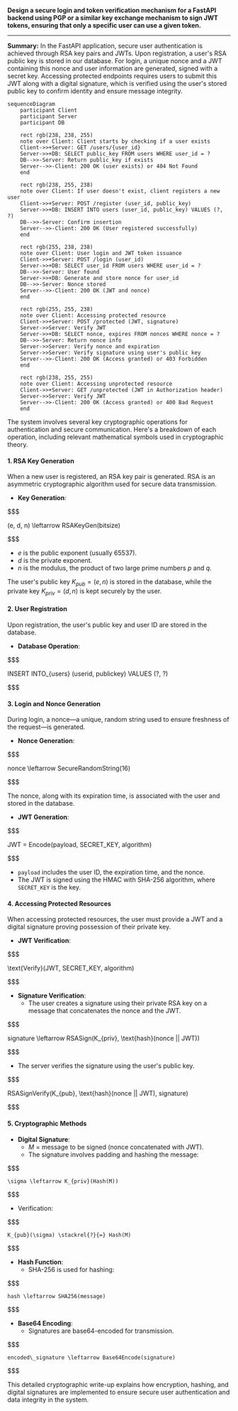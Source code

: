 **Design a secure login and token verification mechanism for a FastAPI backend using PGP or a similar key exchange mechanism to sign JWT tokens, ensuring that only a specific user can use a given token.**

___

**Summary:** In the FastAPI application, secure user authentication is achieved through RSA key pairs and JWTs. Upon registration, a user's RSA public key is stored in our database. For login, a unique nonce and a JWT containing this nonce and user information are generated, signed with a secret key. Accessing protected endpoints requires users to submit this JWT along with a digital signature, which is verified using the user's stored public key to confirm identity and ensure message integrity.

```mermaid
sequenceDiagram
    participant Client
    participant Server
    participant DB

    rect rgb(238, 238, 255)
    note over Client: Client starts by checking if a user exists
    Client->>+Server: GET /users/{user_id}
    Server->>+DB: SELECT public_key FROM users WHERE user_id = ?
    DB-->>-Server: Return public_key if exists
    Server-->>-Client: 200 OK (user exists) or 404 Not Found
    end

    rect rgb(238, 255, 238)
    note over Client: If user doesn't exist, client registers a new user
    Client->>+Server: POST /register (user_id, public_key)
    Server->>+DB: INSERT INTO users (user_id, public_key) VALUES (?, ?)
    DB-->>-Server: Confirm insertion
    Server-->>-Client: 200 OK (User registered successfully)
    end

    rect rgb(255, 238, 238)
    note over Client: User login and JWT token issuance
    Client->>+Server: POST /login (user_id)
    Server->>+DB: SELECT user_id FROM users WHERE user_id = ?
    DB-->>-Server: User found
    Server->>+DB: Generate and store nonce for user_id
    DB-->>-Server: Nonce stored
    Server-->>-Client: 200 OK (JWT and nonce)
    end

    rect rgb(255, 255, 238)
    note over Client: Accessing protected resource
    Client->>+Server: POST /protected (JWT, signature)
    Server->>Server: Verify JWT
    Server->>+DB: SELECT nonce, expires FROM nonces WHERE nonce = ?
    DB-->>-Server: Return nonce info
    Server->>Server: Verify nonce and expiration
    Server->>Server: Verify signature using user's public key
    Server-->>-Client: 200 OK (Access granted) or 403 Forbidden
    end

    rect rgb(238, 255, 255)
    note over Client: Accessing unprotected resource
    Client->>+Server: GET /unprotected (JWT in Authorization header)
    Server->>Server: Verify JWT
    Server-->>-Client: 200 OK (Access granted) or 400 Bad Request
    end

```

The system involves several key cryptographic operations for authentication and secure communication. Here's a breakdown of each operation, including relevant mathematical symbols used in cryptographic theory.

#### 1. RSA Key Generation
When a new user is registered, an RSA key pair is generated. RSA is an asymmetric cryptographic algorithm used for secure data transmission.

- **Key Generation**: 
  
$$$

  (e, d, n) \leftarrow RSAKeyGen(bitsize)
  
$$$

  - $e$ is the public exponent (usually 65537).
  - $d$ is the private exponent.
  - $n$ is the modulus, the product of two large prime numbers $p$ and $q$.

The user's public key $K_{pub} = (e, n)$ is stored in the database, while the private key $K_{priv} = (d, n)$ is kept securely by the user.

#### 2. User Registration
Upon registration, the user's public key and user ID are stored in the database.

- **Database Operation**:
  
$$$

  INSERT INTO_{users} (userid, publickey) VALUES (?, ?)
  
$$$


#### 3. Login and Nonce Generation
During login, a nonce—a unique, random string used to ensure freshness of the request—is generated.

- **Nonce Generation**:
  
$$$

  nonce \leftarrow SecureRandomString(16)
  
$$$


The nonce, along with its expiration time, is associated with the user and stored in the database.

- **JWT Generation**:
  
$$$

  JWT = Encode(payload, SECRET\_KEY, algorithm)
  
$$$

  - `payload` includes the user ID, the expiration time, and the nonce.
  - The JWT is signed using the HMAC with SHA-256 algorithm, where `SECRET_KEY` is the key.

#### 4. Accessing Protected Resources
When accessing protected resources, the user must provide a JWT and a digital signature proving possession of their private key.

- **JWT Verification**:
  
$$$

  \text{Verify}(JWT, SECRET\_KEY, algorithm)
  
$$$


- **Signature Verification**:
  - The user creates a signature using their private RSA key on a message that concatenates the nonce and the JWT.
  
$$$

  signature \leftarrow RSASign(K_{priv}, \text{hash}(nonce || JWT))
  
$$$

  - The server verifies the signature using the user's public key.
  
  
$$$

  RSASignVerify(K_{pub}, \text{hash}(nonce || JWT), signature)
  
$$$


#### 5. Cryptographic Methods
- **Digital Signature**:
  - $M$ = message to be signed (nonce concatenated with JWT).
  - The signature involves padding and hashing the message:
    
$$$

    \sigma \leftarrow K_{priv}(Hash(M))
    
$$$

  - Verification:
    
$$$

    K_{pub}(\sigma) \stackrel{?}{=} Hash(M)
    
$$$


- **Hash Function**:
  - SHA-256 is used for hashing:
    
$$$

    hash \leftarrow SHA256(message)
    
$$$


- **Base64 Encoding**:
  - Signatures are base64-encoded for transmission.
    
$$$

    encoded\_signature \leftarrow Base64Encode(signature)
    
$$$


This detailed cryptographic write-up explains how encryption, hashing, and digital signatures are implemented to ensure secure user authentication and data integrity in the system.

